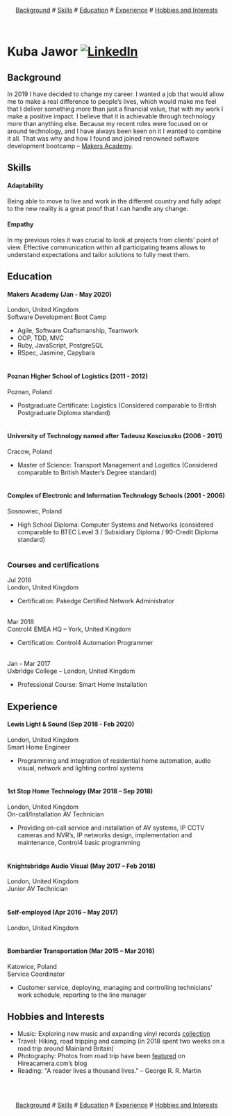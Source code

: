 <p align="center">
<a href="#background">Background</a> #
<a href="#skills">Skills</a> #
<a href="#education">Education</a> #
<a href="#experience">Experience</a> #
<a href="#hobbies-and-interests">Hobbies and Interests</a>
</p>
</br>

# Kuba Jawor [![LinkedIn](/images/linkedin.png "LinkedIn")](https://www.linkedin.com/in/kubajawor)

## Background

In 2019 I have decided to change my career. I wanted a job that would allow me to make a real difference to people’s lives, which would make me feel that I deliver something more than just a financial value, that with my work I make a positive impact. I believe that it is achievable through technology more than anything else. Because my recent roles were focused on or around technology, and I have always been keen on it I wanted to combine it all. That was why and how I found and joined renowned software development bootcamp – [Makers Academy](https://makers.tech).

## Skills

#### Adaptability
Being able to move to live and work in the different country and fully adapt to the new reality is a great proof that I can handle any change.

#### Empathy
In my previous roles it was crucial to look at projects from clients' point of view. Effective communication within all participating teams allows to understand expectations and tailor solutions to fully meet them.

## Education

#### Makers Academy (Jan - May 2020)
London, United Kingdom</br>
Software Development Boot Camp

- Agile, Software Craftsmanship, Teamwork
- OOP, TDD, MVC
- Ruby, JavaScript, PostgreSQL
- RSpec, Jasmine, Capybara</br></br>

#### Poznan Higher School of Logistics (2011 - 2012)</br>
Poznan, Poland
- Postgraduate Certificate: Logistics
(Considered comparable to British Postgraduate Diploma standard)</br></br>

#### University of Technology named after Tadeusz Kosciuszko (2006 - 2011)</br>
Cracow, Poland
- Master of Science: Transport Management and Logistics
(Considered comparable to British Master’s Degree standard)</br></br>

#### Complex of Electronic and Information Technology Schools (2001 - 2006)</br>
Sosnowiec, Poland
- High School Diploma: Computer Systems and Networks
(considered comparable to BTEC Level 3 / Subsidiary Diploma / 90-Credit Diploma standard)</br></br>

### Courses and certifications

Jul 2018</br>
London, United Kingdom
- Certification: Pakedge Certified Network Administrator</br></br>

Mar 2018</br>
Control4 EMEA HQ – York, United Kingdom
- Certification: Control4 Automation Programmer</br></br>

Jan - Mar 2017</br>
Uxbridge College – London, United Kingdom
- Professional Course: Smart Home Installation

## Experience

#### Lewis Light & Sound (Sep 2018 - Feb 2020)</br>
London, United Kingdom</br>
Smart Home Engineer
- Programming and integration of residential home automation, audio visual, network and lighting control systems</br></br>

#### 1st Stop Home Technology (Mar 2018 – Sep 2018)</br>
London, United Kingdom</br>
On-call/Installation AV Technician
- Providing on-call service and installation of AV systems, IP CCTV cameras and NVR’s, IP networks design, implementation and maintenance, Control4 basic programming</br></br>

#### Knightsbridge Audio Visual (May 2017 – Feb 2018)</br>
London, United Kingdom</br>
Junior AV Technician</br></br>


#### Self-employed (Apr 2016 – May 2017)</br>
London, United Kingdom</br></br>

#### Bombardier Transportation (Mar 2015 – Mar 2016)</br>
Katowice, Poland</br>
Service Coordinator
- Customer service, deploying, managing and controlling technicians’ work schedule, reporting to the line manager

## Hobbies and Interests

- Music: Exploring new music and expanding vinyl records [collection](https://www.discogs.com/user/plkujaw/collection)
- Travel: Hiking, road tripping and camping (in 2018 spent two weeks on a road trip around Mainland Britain)
- Photography: Photos from road trip have been [featured](https://www.hireacamera.com/en-gb/blog/case-studies/customer-case-study-visiting-the-four-corners-of-the-uk-with-the-fujifilm-xe2-xf18-135mm/) on Hireacamera.com’s blog
- Reading: "A reader lives a thousand lives." – George R. R. Martin
</br>
</br>
<p align="center">
<a href="#background">Background</a> #
<a href="#skills">Skills</a> #
<a href="#education">Education</a> #
<a href="#experience">Experience</a> #
<a href="#hobbies-and-interests">Hobbies and Interests</a>
</p>
